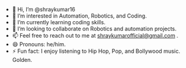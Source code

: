 - 👋 Hi, I’m @shraykumar16
- 👀 I’m interested in Automation, Robotics, and Coding.
- 🌱 I’m currently learning coding skills.
- 💞️ I’m looking to collaborate on Robotics and automation projects.
- 📫 Feel free to reach out to me at shraykumarofficial@gmail.com .
- 😄 Pronouns: he/him.
- ⚡ Fun fact: I enjoy listening to Hip Hop, Pop, and Bollywood music. Golden.

<!---
shraykumar16/shraykumar16 is a ✨ special ✨ repository because its `README.md` (this file) appears on your GitHub profile.
You can click the Preview link to take a look at your changes.
--->
